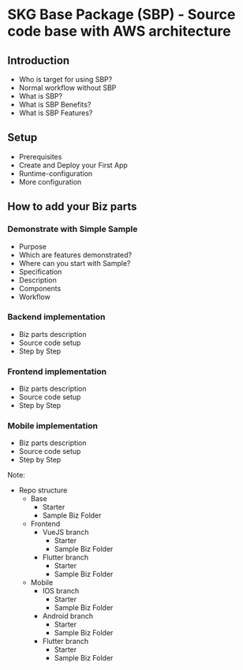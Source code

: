 # SKG Base Package (SBP) - Source code base with AWS architecture

## Introduction
- Who is target for using SBP?
- Normal workflow without SBP
- What is SBP?
- What is SBP Benefits?
- What is SBP Features?

## Setup
- Prerequisites
- Create and Deploy your First App
- Runtime-configuration
- More configuration
## How to add your Biz parts
### Demonstrate with Simple Sample
- Purpose
- Which are features demonstrated?
- Where can you start with Sample?
- Specification
- Description
- Components
- Workflow
### Backend implementation
- Biz parts description
- Source code setup
- Step by Step
### Frontend implementation
- Biz parts description
- Source code setup
- Step by Step
### Mobile implementation
- Biz parts description
- Source code setup
- Step by Step


Note:
- Repo structure
  - Base
    - Starter
    - Sample Biz Folder
  - Frontend
    - VueJS branch
      - Starter
      - Sample Biz Folder
    - Flutter branch
      - Starter
      - Sample Biz Folder
  - Mobile
    - IOS branch
      - Starter
      - Sample Biz Folder
    - Android branch
      - Starter
      - Sample Biz Folder
    - Flutter branch
      - Starter
      - Sample Biz Folder
